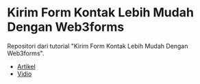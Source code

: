 # Kirim Form Kontak Lebih Mudah Dengan Web3forms

Repositori dari tutorial "Kirim Form Kontak Lebih Mudah Dengan Web3forms".
- [Artikel](https://www.suryamsj.xyz/blog/kirim-form-kontak-lebih-mudah-dengan-web3forms/)
- [Vidio](https://www.youtube.com/watch?v=9PakMSHMPUI)